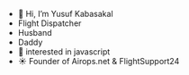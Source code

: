 - 👋 Hi, I’m Yusuf Kabasakal
- Flight Dispatcher
- Husband
- Daddy
- 👀 interested in javascript 
- ☀️ Founder of Airops.net & FlightSupport24
 
